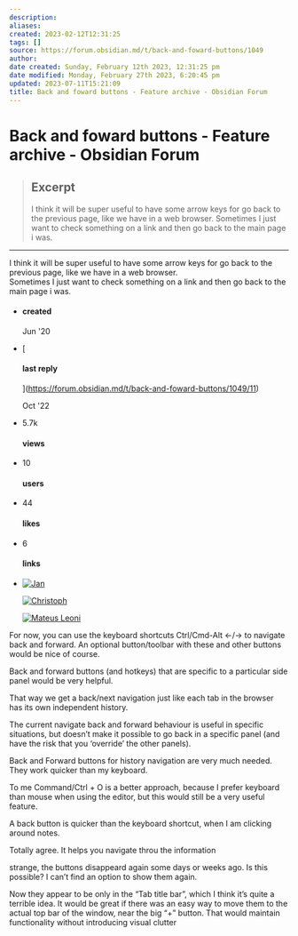 ```yaml
---
description:
aliases: 
created: 2023-02-12T12:31:25
tags: []
source: https://forum.obsidian.md/t/back-and-foward-buttons/1049
author: 
date created: Sunday, February 12th 2023, 12:31:25 pm
date modified: Monday, February 27th 2023, 6:20:45 pm
updated: 2023-07-11T15:21:09
title: Back and foward buttons - Feature archive - Obsidian Forum
---
```


# Back and foward buttons - Feature archive - Obsidian Forum

> ## Excerpt
> I think it will be super useful to have some arrow keys for go back to the previous page, like we have in a web browser.  Sometimes I just want to check something on a link and then go back to the main page i was.

---
I think it will be super useful to have some arrow keys for go back to the previous page, like we have in a web browser.  
Sometimes I just want to check something on a link and then go back to the main page i was.

-   #### created
    
    Jun '20
    
-   [
    
    #### last reply
    
    ](https://forum.obsidian.md/t/back-and-foward-buttons/1049/11)
    
    [](https://forum.obsidian.md/t/back-and-foward-buttons/1049/11)Oct '22
    
-   5.7k
    
    #### views
    
-   10
    
    #### users
    
-   44
    
    #### likes
    
-   6
    
    #### links
    
-   [![](https://forum.obsidian.md/letter_avatar_proxy/v4/letter/m/a6a055/64.png "Jan")](https://forum.obsidian.md/u/malecjan "malecjan")
    
    [![](https://forum.obsidian.md/user_avatar/forum.obsidian.md/cito/64/554_2.png "Christoph")](https://forum.obsidian.md/u/Cito "Cito")
    
    [![](https://forum.obsidian.md/user_avatar/forum.obsidian.md/matleonii/64/1057_2.png "Mateus Leoni")](https://forum.obsidian.md/u/matleonii "matleonii")
    

For now, you can use the keyboard shortcuts Ctrl/Cmd-Alt ←/→ to navigate back and forward. An optional button/toolbar with these and other buttons would be nice of course.

Back and forward buttons (and hotkeys) that are specific to a particular side panel would be very helpful.

That way we get a back/next navigation just like each tab in the browser has its own independent history.

The current navigate back and forward behaviour is useful in specific situations, but doesn’t make it possible to go back in a specific panel (and have the risk that you ‘override’ the other panels).

Back and Forward buttons for history navigation are very much needed. They work quicker than my keyboard.

To me Command/Ctrl + O is a better approach, because I prefer keyboard than mouse when using the editor, but this would still be a very useful feature.

A back button is quicker than the keyboard shortcut, when I am clicking around notes.

Totally agree. It helps you navigate throu the information

strange, the buttons disappeard again some days or weeks ago. Is this possible? I can’t find an option to show them again.

Now they appear to be only in the “Tab title bar”, which I think it’s quite a terrible idea. It would be great if there was an easy way to move them to the actual top bar of the window, near the big “+” button. That would maintain functionality without introducing visual clutter
